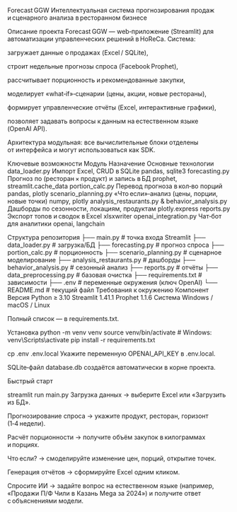 Forecast GGW
Интеллектуальная система прогнозирования продаж и сценарного анализа в ресторанном бизнесе

Описание проекта
Forecast GGW — web‑приложение (Streamlit) для автоматизации управленческих решений в HoReCa.
Система:

загружает данные о продажах (Excel / SQLite),

строит недельные прогнозы спроса (Facebook Prophet),

рассчитывает порционность и рекомендованные закупки,

моделирует «what‑if»‑сценарии (цены, акции, новые рестораны),

формирует управленческие отчёты (Excel, интерактивные графики),

позволяет задавать вопросы к данным на естественном языке (OpenAI API).

Архитектура модульная: все вычислительные блоки отделены от интерфейса и могут использоваться как SDK.

Ключевые возможности
Модуль	Назначение	Основные технологии
data_loader.py	Импорт Excel, CRUD в SQLite	pandas, sqlite3
forecasting.py	Прогноз по (ресторан × продукт) и запись в БД	prophet, streamlit.cache_data
portion_calc.py	Перевод прогноза в кол‑во порций	pandas, plotly
scenario_planning.py	«Что если»‑анализ (цены, порции, новые точки)	numpy, plotly
analysis_restaurants.py & behavior_analysis.py	Дашборды по сезонности, локациям, продуктам	plotly.express
reports.py	Экспорт топов и сводок в Excel	xlsxwriter
openai_integration.py	Чат‑бот для аналитики	openai, langchain

Структура репозитория
├── main.py                 # точка входа Streamlit
├── data_loader.py          # загрузка/БД
├── forecasting.py          # прогноз спроса
├── portion_calc.py         # порционность
├── scenario_planning.py    # сценарное моделирование
├── analysis_restaurants.py # дашборды
├── behavior_analysis.py    # сезонный анализ
├── reports.py              # отчёты
├── data_preprocessing.py   # базовая очистка
├── requirements.txt        # зависимости
├── .env                    # переменные окружения (ключ OpenAI)
└── README.md               # текущий файл
Требования к окружению
Компонент	Версия
Python	≥ 3.10
Streamlit	1.41.1
Prophet	1.1.6
Система	Windows / macOS / Linux

Полный список — в requirements.txt.

Установка
python -m venv venv
source venv/bin/activate  # Windows: venv\Scripts\activate
pip install -r requirements.txt

cp .env .env.local
Укажите переменную OPENAI_API_KEY в .env.local.

SQLite‑файл database.db создаётся автоматически в корне проекта.

Быстрый старт

streamlit run main.py
Загрузка данных → выберите Excel или «Загрузить из БД».

Прогнозирование спроса → укажите продукт, ресторан, горизонт (1‑4 недели).

Расчёт порционности → получите объём закупок в килограммах и порциях.

Что если? → смоделируйте изменение цен, порций, открытие точек.

Генерация отчётов → сформируйте Excel одним кликом.

Спросите ИИ → задайте вопрос на естественном языке (например, «Продажи П/Ф Чили в Казань Mega за 2024») и получите ответ с объяснениями модели.
